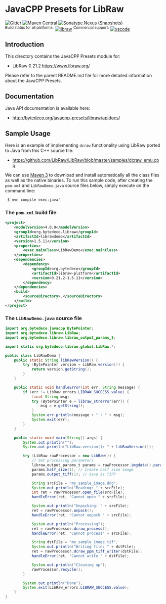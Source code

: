 JavaCPP Presets for LibRaw
==========================

[![Gitter](https://badges.gitter.im/bytedeco/javacpp.svg)](https://gitter.im/bytedeco/javacpp) [![Maven Central](https://maven-badges.herokuapp.com/maven-central/org.bytedeco/libraw/badge.svg)](https://maven-badges.herokuapp.com/maven-central/org.bytedeco/libraw) [![Sonatype Nexus (Snapshots)](https://img.shields.io/nexus/s/https/oss.sonatype.org/org.bytedeco/libraw.svg)](http://bytedeco.org/builds/)  
<sup>Build status for all platforms:</sup> [![libraw](https://github.com/bytedeco/javacpp-presets/workflows/libraw/badge.svg)](https://github.com/bytedeco/javacpp-presets/actions?query=workflow%3Alibraw)  <sup>Commercial support:</sup> [![xscode](https://img.shields.io/badge/Available%20on-xs%3Acode-blue?style=?style=plastic&logo=appveyor&logo=data:image/png;base64,iVBORw0KGgoAAAANSUhEUgAAAEAAAABACAMAAACdt4HsAAAAGXRFWHRTb2Z0d2FyZQBBZG9iZSBJbWFnZVJlYWR5ccllPAAAAAZQTFRF////////VXz1bAAAAAJ0Uk5T/wDltzBKAAAAlUlEQVR42uzXSwqAMAwE0Mn9L+3Ggtgkk35QwcnSJo9S+yGwM9DCooCbgn4YrJ4CIPUcQF7/XSBbx2TEz4sAZ2q1RAECBAiYBlCtvwN+KiYAlG7UDGj59MViT9hOwEqAhYCtAsUZvL6I6W8c2wcbd+LIWSCHSTeSAAECngN4xxIDSK9f4B9t377Wd7H5Nt7/Xz8eAgwAvesLRjYYPuUAAAAASUVORK5CYII=)](https://xscode.com/bytedeco/javacpp-presets)


Introduction
------------
This directory contains the JavaCPP Presets module for:

 * LibRaw 0.21.2  https://www.libraw.org/

Please refer to the parent README.md file for more detailed information about the JavaCPP Presets.


Documentation
-------------
Java API documentation is available here:

 * http://bytedeco.org/javacpp-presets/libraw/apidocs/


Sample Usage
------------
Here is an example of implementing `dcraw` functionality using LibRaw ported to Java from this C++ source file:

 * https://github.com/LibRaw/LibRaw/blob/master/samples/dcraw_emu.cpp

We can use [Maven 3](http://maven.apache.org/) to download and install automatically all the class files as well as the native binaries. To run this sample code, after creating the `pom.xml` and `LibRawDemo.java` source files below, simply execute on the command line:
```bash
 $ mvn compile exec:java"
```

### The `pom.xml` build file
```xml
<project>
    <modelVersion>4.0.0</modelVersion>
    <groupId>org.bytedeco.libraw</groupId>
    <artifactId>librawdemo</artifactId>
    <version>1.5.11</version>
    <properties>
        <exec.mainClass>LibRawDemo</exec.mainClass>
    </properties>
    <dependencies>
        <dependency>
            <groupId>org.bytedeco</groupId>
            <artifactId>libraw-platform</artifactId>
            <version>0.21.2-1.5.11</version>
        </dependency>
    </dependencies>
    <build>
        <sourceDirectory>.</sourceDirectory>
    </build>
</project>
```

### The `LibRawDemo.java` source file
```java
import org.bytedeco.javacpp.BytePointer;
import org.bytedeco.libraw.LibRaw;
import org.bytedeco.libraw.libraw_output_params_t;

import static org.bytedeco.libraw.global.LibRaw.*;

public class LibRawDemo {
    public static String libRawVersion() {
        try (BytePointer version = LibRaw.version()) {
            return version.getString();
        }
    }

    public static void handleError(int err, String message) {
        if (err != LibRaw_errors.LIBRAW_SUCCESS.value) {
            final String msg;
            try (BytePointer e = libraw_strerror(err)) {
                msg = e.getString();
            }
            System.err.println(message + " : " + msg);
            System.exit(err);
        }
    }

    public static void main(String[] args) {
        System.out.println("");
        System.out.println("LibRaw.version(): " + libRawVersion());

        try (LibRaw rawProcessor = new LibRaw()) {
            // Set processing parameters
            libraw_output_params_t params = rawProcessor.imgdata().params();
            params.half_size(1); // Create half size image
            params.output_tiff(1); // Save as TIFF

            String srcFile = "my_sample_image.dng";
            System.out.println("Reading: " + srcFile);
            int ret = rawProcessor.open_file(srcFile);
            handleError(ret, "Cannot open " + srcFile);

            System.out.println("Unpacking: " + srcFile);
            ret = rawProcessor.unpack();
            handleError(ret, "Cannot unpack " + srcFile);

            System.out.println("Processing");
            ret = rawProcessor.dcraw_process();
            handleError(ret, "Cannot process" + srcFile);

            String dstFile = "my_sample_image.tif";
            System.out.println("Writing file: " + dstFile);
            ret = rawProcessor.dcraw_ppm_tiff_writer(dstFile);
            handleError(ret, "Cannot write " + dstFile);

            System.out.println("Cleaning up");
            rawProcessor.recycle();
        }

        System.out.println("Done");
        System.exit(LibRaw_errors.LIBRAW_SUCCESS.value);
    }
}
```
